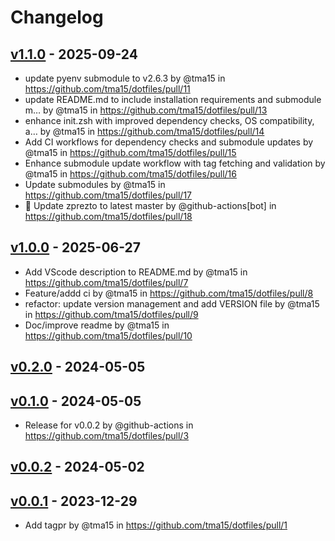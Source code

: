 # Changelog

## [v1.1.0](https://github.com/tma15/dotfiles/compare/v1.0.0...v1.1.0) - 2025-09-24
- update pyenv submodule to v2.6.3 by @tma15 in https://github.com/tma15/dotfiles/pull/11
- update README.md to include installation requirements and submodule m… by @tma15 in https://github.com/tma15/dotfiles/pull/13
- enhance init.zsh with improved dependency checks, OS compatibility, a… by @tma15 in https://github.com/tma15/dotfiles/pull/14
- Add CI workflows for dependency checks and submodule updates by @tma15 in https://github.com/tma15/dotfiles/pull/15
- Enhance submodule update workflow with tag fetching and validation by @tma15 in https://github.com/tma15/dotfiles/pull/16
- Update submodules by @tma15 in https://github.com/tma15/dotfiles/pull/17
- 🔄 Update zprezto to latest master by @github-actions[bot] in https://github.com/tma15/dotfiles/pull/18

## [v1.0.0](https://github.com/tma15/dotfiles/compare/v0.2.0...v1.0.0) - 2025-06-27
- Add VScode description to README.md by @tma15 in https://github.com/tma15/dotfiles/pull/7
- Feature/addd ci by @tma15 in https://github.com/tma15/dotfiles/pull/8
- refactor: update version management and add VERSION file by @tma15 in https://github.com/tma15/dotfiles/pull/9
- Doc/improve readme by @tma15 in https://github.com/tma15/dotfiles/pull/10

## [v0.2.0](https://github.com/tma15/dotfiles/compare/v0.1.0...v0.2.0) - 2024-05-05

## [v0.1.0](https://github.com/tma15/dotfiles/compare/v0.0.1...v0.1.0) - 2024-05-05
- Release for v0.0.2 by @github-actions in https://github.com/tma15/dotfiles/pull/3

## [v0.0.2](https://github.com/tma15/dotfiles/compare/v0.0.1...v0.0.2) - 2024-05-02

## [v0.0.1](https://github.com/tma15/dotfiles/commits/v0.0.1) - 2023-12-29
- Add tagpr by @tma15 in https://github.com/tma15/dotfiles/pull/1
